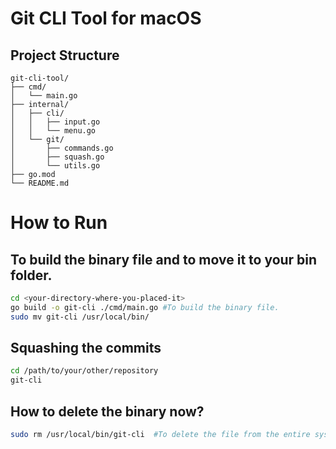 # Git CLI Tool for macOS

## Project Structure
```
git-cli-tool/
├── cmd/
│   └── main.go
├── internal/
│   ├── cli/
│   │   ├── input.go
│   │   └── menu.go
│   └── git/
│       ├── commands.go
│       ├── squash.go
│       └── utils.go
├── go.mod
└── README.md
```

# How to Run 


## To build the binary file and to move it to your bin folder.

```bash
cd <your-directory-where-you-placed-it>
go build -o git-cli ./cmd/main.go #To build the binary file.
sudo mv git-cli /usr/local/bin/
```

## Squashing the commits

```bash
cd /path/to/your/other/repository
git-cli
```

## How to delete the binary now?

```bash
sudo rm /usr/local/bin/git-cli  #To delete the file from the entire system.
```
